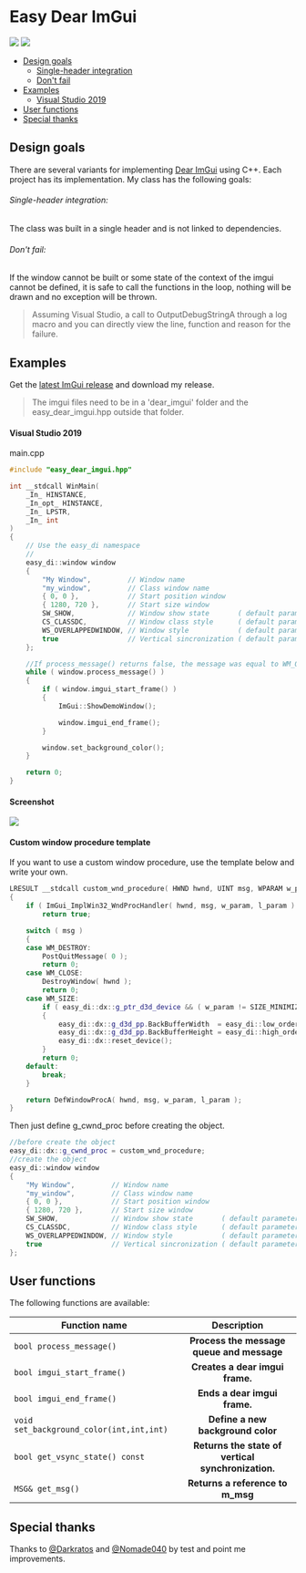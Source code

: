 # Easy Dear ImGui
[![](https://img.shields.io/github/license/theluc4s/easy-dear-imgui.svg)](https://raw.githubusercontent.com/theluc4s/easy-dear-imgui/master/LICENSE) [![](https://img.shields.io/badge/release-last-green.svg)](https://github.com/theluc4s/easy-dear-imgui/releases)

* [Design goals](https://github.com/theluc4s/easy-dear-imgui#design-goals)
  * [Single-header integration](https://github.com/theluc4s/easy-dear-imgui#single-header-integration)
  * [Don't fail](https://github.com/theluc4s/easy-dear-imgui#dont-fail)
* [Examples](https://github.com/theluc4s/easy-dear-imgui#examples)
  * [Visual Studio 2019](https://github.com/theluc4s/easy-dear-imgui#visual-studio-2019)
* [User functions](https://github.com/theluc4s/easy-dear-imgui#user-functions)
* [Special thanks](https://github.com/theluc4s/easy-dear-imgui#special-thanks)

## Design goals
There are several variants for implementing [Dear ImGui](https://github.com/ocornut/imgui/) using C++. Each project has its implementation. My class has the following goals:

###### Single-header integration:
The class was built in a single header and is not linked to dependencies.

###### Don't fail:
If the window cannot be built or some state of the context of the imgui cannot be defined, it is safe to call the functions in the loop, nothing will be drawn and no exception will be thrown.
> Assuming Visual Studio, a call to OutputDebugStringA through a log macro and you can directly view the line, function and reason for the failure.

## Examples
Get the [latest ImGui release](https://github.com/ocornut/imgui/releases/) and download my release.
> The imgui files need to be in a 'dear_imgui' folder and the easy_dear_imgui.hpp outside that folder.

#### Visual Studio 2019
main.cpp
```cpp
#include "easy_dear_imgui.hpp"

int __stdcall WinMain(
	_In_ HINSTANCE,
	_In_opt_ HINSTANCE,
	_In_ LPSTR,
	_In_ int
)
{
	// Use the easy_di namespace
	//
	easy_di::window window
	{
		"My Window",         // Window name
		"my_window",         // Class window name
		{ 0, 0 },            // Start position window
		{ 1280, 720 },       // Start size window
		SW_SHOW,             // Window show state       ( default parameter )	
		CS_CLASSDC,          // Window class style      ( default parameter )
		WS_OVERLAPPEDWINDOW, // Window style            ( default parameter )
		true                 // Vertical sincronization ( default parameter )
	};

	//If process_message() returns false, the message was equal to WM_QUIT or CreateWindowExA failed and returned a nullptr handle.
	while ( window.process_message() )
	{
		if ( window.imgui_start_frame() )
		{
			ImGui::ShowDemoWindow();

			window.imgui_end_frame();
		}

		window.set_background_color();
	}

	return 0;
}
```
#### Screenshot
![](https://raw.githubusercontent.com/theluc4s/easy-dear-imgui/master/easy-dear-imgui.gif)

#### Custom window procedure template
If you want to use a custom window procedure, use the template below and write your own.
```cpp
LRESULT __stdcall custom_wnd_procedure( HWND hwnd, UINT msg, WPARAM w_param, LPARAM l_param )
{
	if ( ImGui_ImplWin32_WndProcHandler( hwnd, msg, w_param, l_param ) )
		return true;

	switch ( msg )
	{
	case WM_DESTROY:
		PostQuitMessage( 0 );
		return 0;
	case WM_CLOSE:
		DestroyWindow( hwnd );
		return 0;
	case WM_SIZE:
		if ( easy_di::dx::g_ptr_d3d_device && ( w_param != SIZE_MINIMIZED ) )
		{
			easy_di::dx::g_d3d_pp.BackBufferWidth  = easy_di::low_order < unsigned short, LPARAM >( l_param );
			easy_di::dx::g_d3d_pp.BackBufferHeight = easy_di::high_order< unsigned short, LPARAM >( l_param );
			easy_di::dx::reset_device();
		}
		return 0;
	default:
		break;
	}

	return DefWindowProcA( hwnd, msg, w_param, l_param );
}
```
Then just define g_cwnd_proc before creating the object.
```cpp
//before create the object
easy_di::dx::g_cwnd_proc = custom_wnd_procedure;
//create the object
easy_di::window window
{
	"My Window",         // Window name
	"my_window",         // Class window name
	{ 0, 0 },            // Start position window
	{ 1280, 720 },       // Start size window
	SW_SHOW,             // Window show state       ( default parameter )
	CS_CLASSDC,          // Window class style      ( default parameter )
	WS_OVERLAPPEDWINDOW, // Window style            ( default parameter )
	true                 // Vertical sincronization ( default parameter )
};
```


## User functions
The following functions are available:

| Function name | Description |
| --- | :---: |
| `bool process_message()` | **Process the message queue and message** |
| `bool imgui_start_frame()` | **Creates a dear imgui frame.** |
| `bool imgui_end_frame()` | **Ends a dear imgui frame.** |
| `void set_background_color(int,int,int)` | **Define a new background color** |
| `bool get_vsync_state() const` | **Returns the state of vertical synchronization.** |
| `MSG& get_msg()` | **Returns a reference to m_msg** |

## Special thanks
Thanks to [@Darkratos](https://github.com/Darkratos) and [@Nomade040](https://github.com/Nomade040) by test and point me improvements.
